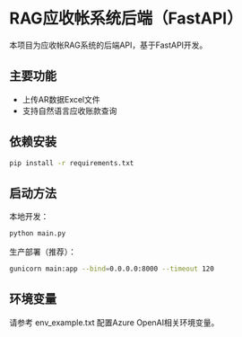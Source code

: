 # RAG应收帐系统后端（FastAPI）

本项目为应收帐RAG系统的后端API，基于FastAPI开发。

## 主要功能
- 上传AR数据Excel文件
- 支持自然语言应收账款查询

## 依赖安装
```bash
pip install -r requirements.txt
```

## 启动方法
本地开发：
```bash
python main.py
```
生产部署（推荐）：
```bash
gunicorn main:app --bind=0.0.0.0:8000 --timeout 120
```

## 环境变量
请参考 env_example.txt 配置Azure OpenAI相关环境变量。 